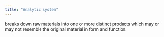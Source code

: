 ```yaml
---
title: "Analytic system"
---
```

breaks down raw materials into one or more distinct products which may or may not resemble the original material in form and function.

